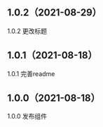 ## 1.0.2（2021-08-29）
1.0.2 更改标题
## 1.0.1（2021-08-18）
1.0.1 完善readme
## 1.0.0（2021-08-18）
1.0.0 发布组件
